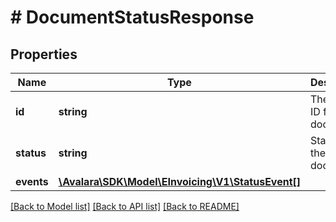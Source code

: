 # # DocumentStatusResponse

## Properties

Name | Type | Description | Notes
------------ | ------------- | ------------- | -------------
**id** | **string** | The unique ID for this document | [optional]
**status** | **string** | Status of the document | [optional]
**events** | [**\Avalara\SDK\Model\EInvoicing\V1\StatusEvent[]**](StatusEvent.md) |  | [optional]

[[Back to Model list]](../../../README.md#models) [[Back to API list]](../../../README.md#endpoints) [[Back to README]](../../../README.md)
